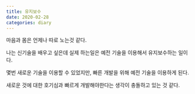```yaml
---
title: 유지보수
date: 2020-02-28
categories: diary
---
```

마음과 몸은 언제나 따로 노는것 같다.

나는 신기술을 배우고 싶은데 실제 하는일은 예전 기술을 이용해서 유지보수하는 일이다.

몇번 새로운 기술을 이용할 수 있었지만, 빠른 개발을 위해 예전 기술을 이용하게 된다.

새로운 것에 대한 호기심과 빠르게 개발해야한다는 생각이 충돌하고 있는 것 같다.

